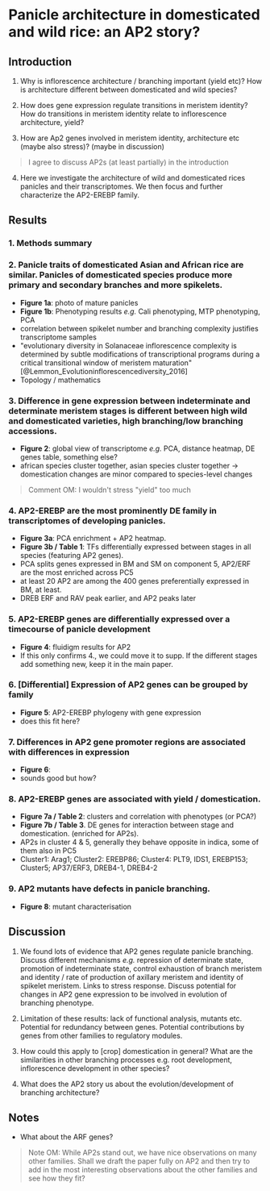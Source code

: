 
# Panicle architecture in domesticated and wild rice: an AP2 story?

## Introduction

1. Why is inflorescence architecture / branching important (yield etc)? How is architecture different between domesticated and wild species?

2. How does gene expression regulate transitions in meristem identity? How do transitions in meristem identity relate to inflorescence architecture, yield?

3. How are Ap2 genes involved in meristem identity, architecture etc (maybe also stress)? (maybe in discussion)

> I agree to discuss AP2s (at least partially) in the introduction

4. Here we investigate the architecture of wild and domesticated rices panicles and their transcriptomes. We then focus and further characterize the AP2-EREBP family.

## Results

### 1. Methods summary

### 2. Panicle traits of domesticated Asian and African rice are similar. Panicles of domesticated species produce more primary and secondary branches and more spikelets.
- **Figure 1a**: photo of mature panicles
- **Figure 1b**: Phenotyping results *e.g.* Cali phenotyping, MTP phenotyping, PCA
- correlation between spikelet number and branching complexity justifies transcriptome samples
- "evolutionary diversity in Solanaceae inflorescence complexity is determined by subtle modifications of transcriptional programs during a critical transitional window of meristem maturation" [@Lemmon_Evolutioninflorescencediversity_2016]
- Topology / mathematics

### 3. Difference in gene expression between indeterminate and determinate meristem stages is different between high wild and domesticated varieties, high branching/low branching accessions.
- **Figure 2**: global view of transcriptome *e.g.* PCA, distance heatmap, DE genes table, something else?
- african species cluster together, asian species cluster together -> domestication changes are minor compared to species-level changes

> Comment OM: I wouldn't stress "yield" too much

### 4. AP2-EREBP are the most prominently DE family in transcriptomes of developing panicles.
- **Figure 3a**: PCA enrichment + AP2 heatmap.
- **Figure 3b / Table 1**: TFs differentially expressed between stages in all species (featuring AP2 genes).
- PCA splits genes expressed in BM and SM on component 5, AP2/ERF are the most enriched across PC5
- at least 20 AP2 are among the 400 genes preferentially expressed in BM, at least.
- DREB ERF and RAV peak earlier, and AP2 peaks later

### 5. AP2-EREBP genes are differentially expressed over a timecourse of panicle development
- **Figure 4**: fluidigm results for AP2
- If this only confirms 4., we could move it to supp. If the different stages add something new, keep it in the main paper.

### 6. [Differential] Expression of AP2 genes can be grouped by family
- **Figure 5**: AP2-EREBP phylogeny with gene expression
- does this fit here?

### 7. Differences in AP2 gene promoter regions are associated with differences in expression
- **Figure 6**:
- sounds good but how?

### 8. AP2-EREBP genes are associated with yield / domestication.
- **Figure 7a / Table 2**: clusters and correlation with phenotypes (or PCA?)
- **Figure 7b / Table 3**. DE genes for interaction between stage and domestication. (enriched for AP2s).
- AP2s in cluster 4 & 5, generally they behave opposite in indica, some of them also in PC5
- Cluster1: Arag1; Cluster2: EREBP86; Cluster4: PLT9, IDS1, EREBP153; Cluster5; AP37/ERF3, DREB4-1, DREB4-2

### 9. AP2 mutants have defects in panicle branching.
- **Figure 8**: mutant characterisation

## Discussion

1. We found lots of evidence that AP2 genes regulate panicle branching. Discuss different mechanisms *e.g.* repression of determinate state, promotion of indeterminate state, control exhaustion of branch meristem and identity / rate of production of axillary meristem and identity of spikelet meristem. Links to stress response. Discuss potential for changes in AP2 gene expression to be involved in evolution of branching phenotype.

2. Limitation of these results: lack of functional analysis, mutants etc. Potential for redundancy between genes. Potential contributions by genes from other families to regulatory modules.

3. How could this apply to [crop] domestication in general? What are the similarities in other branching processes e.g. root development, inflorescence development in other species?

4. What does the AP2 story us about the evolution/development of branching architecture?

## Notes

- What about the ARF genes?

> Note OM: While AP2s stand out, we have nice observations on many other families. Shall we draft the paper fully on AP2 and then try to add in the most interesting observations about the other families and see how they fit?
